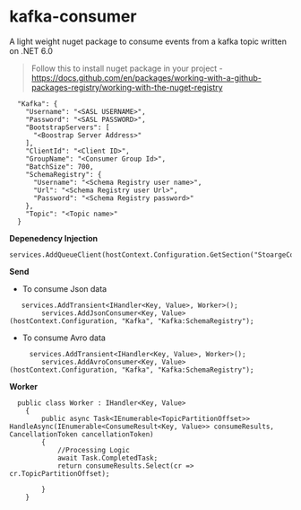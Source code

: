 # kafka-consumer


A light weight nuget package to consume events from a kafka topic written on .NET 6.0
> Follow this to install nuget package in your project - https://docs.github.com/en/packages/working-with-a-github-packages-registry/working-with-the-nuget-registry
```
  "Kafka": {
    "Username": "<SASL USERNAME>",
    "Password": "<SASL PASSWORD>",
    "BootstrapServers": [
      "<Boostrap Server Address>"
    ],
    "ClientId": "<Client ID>",
    "GroupName": "<Consumer Group Id>",
    "BatchSize": 700,
    "SchemaRegistry": {
      "Username": "<Schema Registry user name>",
      "Url": "<Schema Registry user Url>",
      "Password": "<Schema Registry password>"
    },
    "Topic": "<Topic name>"
  }
```

**Depenedency Injection**
```
services.AddQueueClient(hostContext.Configuration.GetSection("StoargeConfiguration"));

```
**Send**
- To consume Json data
```
   services.AddTransient<IHandler<Key, Value>, Worker>();
        services.AddJsonConsumer<Key, Value>(hostContext.Configuration, "Kafka", "Kafka:SchemaRegistry");
```
- To consume Avro data
```
     services.AddTransient<IHandler<Key, Value>, Worker>();
        services.AddAvroConsumer<Key, Value>(hostContext.Configuration, "Kafka", "Kafka:SchemaRegistry");
```
**Worker**
```
  public class Worker : IHandler<Key, Value>
    {
        public async Task<IEnumerable<TopicPartitionOffset>> HandleAsync(IEnumerable<ConsumeResult<Key, Value>> consumeResults, CancellationToken cancellationToken)
        {
            //Processing Logic
            await Task.CompletedTask;
            return consumeResults.Select(cr => cr.TopicPartitionOffset);
           
        }
    }
```

        
